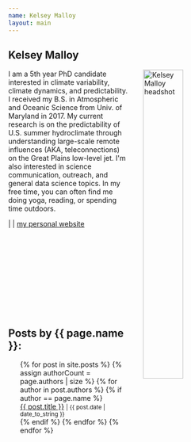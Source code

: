 ```yaml
---
name: Kelsey Malloy
layout: main
---
```


<article class="article-page">
  <div class="page-content">
    <h2>Kelsey Malloy</h2>
    <p><img src="{{ site.url }}/assets/img/Malloy_headshot.jpg" alt="Kelsey Malloy headshot" width="40%" align="right" hspace="30">I am a 5th year PhD candidate interested in climate variability, climate dynamics, and predictability. I received my B.S. in Atmospheric and Oceanic Science from Univ. of Maryland in 2017. My current research is on the predictability of U.S. summer hydroclimate through understanding large-scale remote influences (AKA, teleconnections) on the Great Plains low-level jet. I'm also interested in science communication, outreach, and general data science topics. In my free time, you can often find me doing yoga, reading, or spending time outdoors. </p>
    <a href="https://twitter.com/kelseyl4tely" target="_blank"><i class="fa fa-twitter" aria-hidden="true"></i></a> | <a href="https://www.linkedin.com/in/kelsey-malloy-5a2551149/" target="_blank"><i class="fa fa-linkedin" aria-hidden="true"></i></a> | <a href="https://kelseymalloy.github.io/" target="_blank">my personal website</a><br><br><br><br><br><br><br><br><br><br><br>
    <h2>Posts by {{ page.name }}:</h2>
    <ul>
    {% for post in site.posts %}
      {% assign authorCount = page.authors | size %}
      {% for author in post.authors %}
        {% if author == page.name %}
          <div class="tag-list">
            <span><a href="{{ site.baseurl }}{{ post.url }}">{{ post.title }}</a></span>
            <small><span>| {{ post.date | date_to_string }}</span></small>
          </div>
        {% endif %}
      {% endfor %}
    {% endfor %}
    </ul>
  </div> <!-- End Page Content -->
</article> <!-- End Article Page -->
